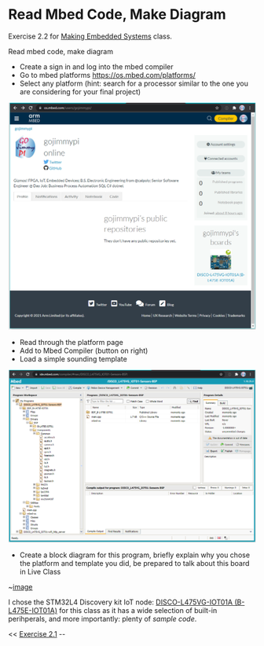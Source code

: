 # Read Mbed Code, Make Diagram

Exercise 2.2 for [Making Embedded Systems](https://classpert.com/classpertx/cohorts/making-embedded-systems/dashboard?path_to_locale=en) class. 


Read mbed code, make diagram
- Create a sign in and log into the mbed compiler
- Go to mbed platforms https://os.mbed.com/platforms/
- Select any platform (hint: search for a processor similar to the one you are considering
for your final project)

![image](./images/mbed_account.png)

- Read through the platform page
- Add to Mbed Compiler (button on right)
- Load a simple sounding template

![image](./images/mbed_sample.png)

- Create a block diagram for this program, briefly explain why you chose the platform
and template you did, be prepared to talk about this board in Live Class

~[image](./images/exercise_2_2_diagram.png)

I chose the STM32L4 Discovery kit IoT node: [DISCO-L475VG-IOT01A (B-L475E-IOT01A)](https://os.mbed.com/platforms/ST-Discovery-L475E-IOT01A/)
for this class as it has a wide selection of built-in perihperals, and more importantly: plenty of _sample code_.

<< [Exercise 2.1](./Exercise_2_1.md) -- 